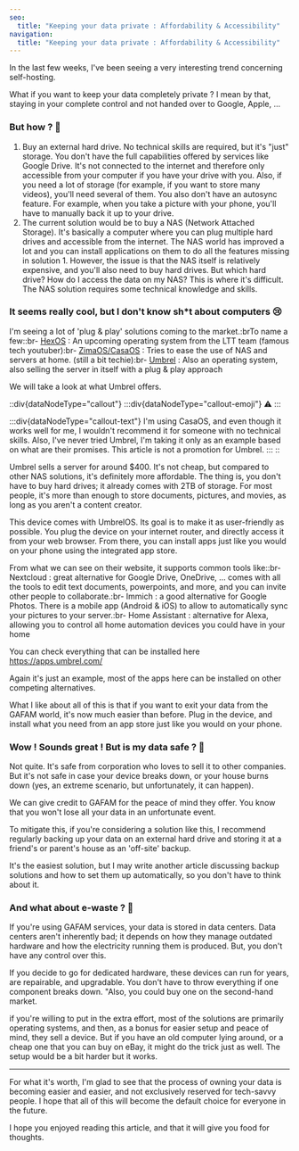 ```yaml
---
seo:
  title: "Keeping your data private : Affordability & Accessibility"
navigation:
  title: "Keeping your data private : Affordability & Accessibility"
---
```


In the last few weeks, I've been seeing a very interesting trend concerning self-hosting.

What if you want to keep your data completely private ? I mean by that, staying in your complete control and not handed over to Google, Apple, ...

### But how ? 🤔

1. Buy an external hard drive. No technical skills are required, but it's "just" storage. You don't have the full capabilities offered by services like Google Drive. It's not connected to the internet and therefore only accessible from your computer if you have your drive with you. Also, if you need a lot of storage (for example, if you want to store many videos), you'll need several of them. You also don't have an autosync feature. For example, when you take a picture with your phone, you'll have to manually back it up to your drive.
2. The current solution would be to buy a NAS (Network Attached Storage). It's basically a computer where you can plug multiple hard drives and accessible from the internet. The NAS world has improved a lot and you can install applications on them to do all the features missing in solution 1. However, the issue is that the NAS itself is relatively expensive, and you'll also need to buy hard drives. But which hard drive? How do I access the data on my NAS? This is where it's difficult. The NAS solution requires some technical knowledge and skills.

### It seems really cool, but I don't know sh\*t about computers 😢

I'm seeing a lot of 'plug & play' solutions coming to the market.\:brTo name a few::br- [HexOS](https://hexos.com/) : An upcoming operating system from the LTT team (famous tech youtuber)\:br- [ZimaOS/CasaOS](https://casaos.io/) : Tries to ease the use of NAS and servers at home. (still a bit techie)\:br- [Umbrel](https://umbrel.com/) : Also an operating system, also selling the server in itself with a plug & play approach

We will take a look at what Umbrel offers.

::div{dataNodeType="callout"}
  :::div{dataNodeType="callout-emoji"}
  ⚠
  :::

  :::div{dataNodeType="callout-text"}
  I'm using CasaOS, and even though it works well for me, I wouldn't recommend it for someone with no technical skills. Also, I've never tried Umbrel, I'm taking it only as an example based on what are their promises. This article is not a promotion for Umbrel.
  :::
::

Umbrel sells a server for around $400. It's not cheap, but compared to other NAS solutions, it's definitely more affordable. The thing is, you don't have to buy hard drives; it already comes with 2TB of storage. For most people, it's more than enough to store documents, pictures, and movies, as long as you aren't a content creator.

This device comes with UmbrelOS. Its goal is to make it as user-friendly as possible. You plug the device on your internet router, and directly access it from your web browser. From there, you can install apps just like you would on your phone using the integrated app store.

From what we can see on their website, it supports common tools like::br- Nextcloud : great alternative for Google Drive, OneDrive, ... comes with all the tools to edit text documents, powerpoints, and more, and you can invite other people to collaborate.\:br- Immich : a good alternative for Google Photos. There is a mobile app (Android & iOS) to allow to automatically sync your pictures to your server.\:br- Home Assistant : alternative for Alexa, allowing you to control all home automation devices you could have in your home

You can check everything that can be installed here <https://apps.umbrel.com/>

Again it's just an example, most of the apps here can be installed on other competing alternatives.

What I like about all of this is that if you want to exit your data from the GAFAM world, it's now much easier than before. Plug in the device, and install what you need from an app store just like you would on your phone.

### Wow ! Sounds great ! But is my data safe ? 🤔

Not quite. It's safe from corporation who loves to sell it to other companies. But it's not safe in case your device breaks down, or your house burns down (yes, an extreme scenario, but unfortunately, it can happen).

We can give credit to GAFAM for the peace of mind they offer. You know that you won't lose all your data in an unfortunate event.

To mitigate this, if you're considering a solution like this, I recommend regularly backing up your data on an external hard drive and storing it at a friend's or parent's house as an 'off-site' backup.

It's the easiest solution, but I may write another article discussing backup solutions and how to set them up automatically, so you don't have to think about it.

### And what about e-waste ? 🌿

If you're using GAFAM services, your data is stored in data centers. Data centers aren't inherently bad; it depends on how they manage outdated hardware and how the electricity running them is produced. But, you don't have any control over this.

If you decide to go for dedicated hardware, these devices can run for years, are repairable, and upgradable. You don't have to throw everything if one component breaks down. "Also, you could buy one on the second-hand market.

if you're willing to put in the extra effort, most of the solutions are primarily operating systems, and then, as a bonus for easier setup and peace of mind, they sell a device. But if you have an old computer lying around, or a cheap one that you can buy on eBay, it might do the trick just as well. The setup would be a bit harder but it works.

---

For what it's worth, I'm glad to see that the process of owning your data is becoming easier and easier, and not exclusively reserved for tech-savvy people. I hope that all of this will become the default choice for everyone in the future.

I hope you enjoyed reading this article, and that it will give you food for thoughts.

